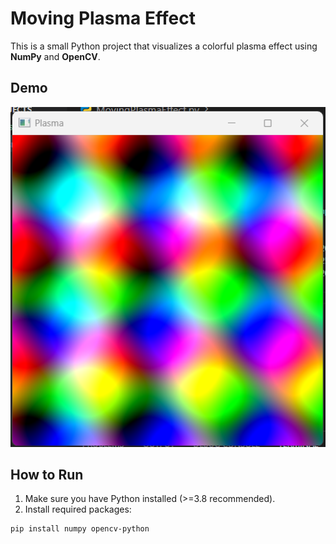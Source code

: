 # Moving Plasma Effect

This is a small Python project that visualizes a colorful plasma effect using **NumPy** and **OpenCV**.

## Demo

![Plasma Effect](plasma_demo.png)

## How to Run

1. Make sure you have Python installed (>=3.8 recommended).  
2. Install required packages:

```bash
pip install numpy opencv-python
